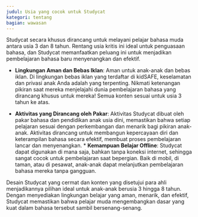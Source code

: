 ```yaml
---
judul: Usia yang cocok untuk Studycat
kategori: tentang
bagian: wawasan
---
```

Studycat secara khusus dirancang untuk melayani pelajar bahasa muda antara usia 3 dan 8 tahun. Rentang usia kritis ini ideal untuk penguasaan bahasa, dan Studycat memanfaatkan peluang ini untuk menjadikan pembelajaran bahasa baru menyenangkan dan efektif.

* **Lingkungan Aman dan Bebas Iklan**: Aman untuk anak-anak dan bebas iklan. Di lingkungan bebas iklan yang terdaftar di kidSAFE, keselamatan dan privasi anak Anda adalah yang terpenting. Nikmati ketenangan pikiran saat mereka menjelajahi dunia pembelajaran bahasa yang dirancang khusus untuk mereka! Semua konten sesuai untuk usia 3 tahun ke atas.

* **Aktivitas yang Dirancang oleh Pakar**: Aktivitas Studycat dibuat oleh pakar bahasa dan pendidikan anak usia dini, memastikan bahwa setiap pelajaran sesuai dengan perkembangan dan menarik bagi pikiran anak-anak. Aktivitas dirancang untuk membangun kepercayaan diri dan keterampilan bahasa secara efektif, membuat proses pembelajaran lancar dan menyenangkan. * **Kemampuan Belajar Offline**: Studycat dapat digunakan di mana saja, bahkan tanpa koneksi internet, sehingga sangat cocok untuk pembelajaran saat bepergian. Baik di mobil, di taman, atau di pesawat, anak-anak dapat melanjutkan pembelajaran bahasa mereka tanpa gangguan.

Desain Studycat yang cermat dan konten yang disetujui para ahli menjadikannya pilihan ideal untuk anak-anak berusia 3 hingga 8 tahun. Dengan menyediakan lingkungan belajar yang aman, menarik, dan efektif, Studycat memastikan bahwa pelajar muda mengembangkan dasar yang kuat dalam bahasa tersebut sambil bersenang-senang.